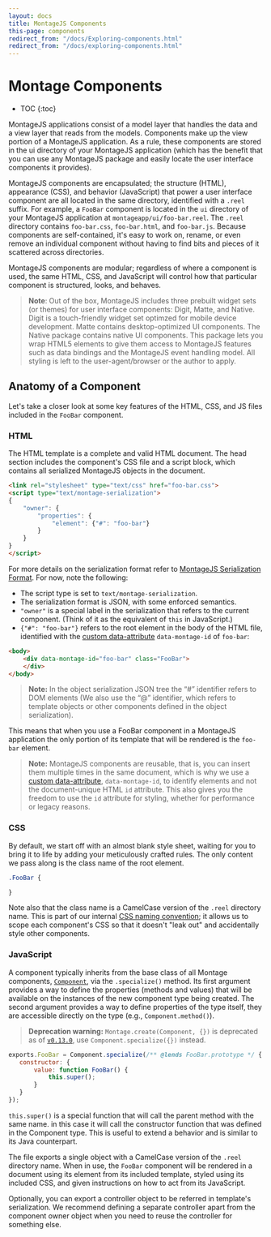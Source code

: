 ```yaml
---
layout: docs
title: MontageJS Components
this-page: components
redirect_from: "/docs/Exploring-components.html"
redirect_from: "/docs/exploring-components.html"
---
```


Montage Components
===

* TOC
{:toc}

MontageJS applications consist of a model layer that handles the data and a view layer that reads from the models. Components make up the view portion of a MontageJS application. As a rule, these components are stored in the ui directory of your MontageJS application (which has the benefit that you can use any MontageJS package and easily locate the user interface components it provides).

MontageJS components are encapsulated; the structure (HTML), appearance (CSS), and behavior (JavaScript) that power a user interface component are all located in the same directory, identified with a `.reel` suffix. For example, a `FooBar` component is located in the `ui` directory of your MontageJS application at `montageapp/ui/foo-bar.reel`. The `.reel` directory contains `foo-bar.css`, `foo-bar.html`, and `foo-bar.js`. Because components are self-contained, it's easy to work on, rename, or even remove an individual component without having to find bits and pieces of it scattered across directories.

MontageJS components are modular; regardless of where a component is used, the same HTML, CSS, and JavaScript will control how that particular component is structured, looks, and behaves.

>**Note**: Out of the box, MontageJS includes three prebuilt widget sets (or themes) for user interface components: Digit, Matte, and Native. Digit is a touch-friendly widget set optimzed for mobile device development. Matte contains desktop-optimized UI components. The Native package contains native UI components. This package lets you wrap HTML5 elements to give them access to MontageJS features such as data bindings and the MontageJS event handling model. All styling is left to the user-agent/browser or the author to apply.


## Anatomy of a Component

Let's take a closer look at some key features of the HTML, CSS, and JS files included in the `FooBar` component.


### HTML

The HTML template is a complete and valid HTML document. The head section includes the component's CSS file and a script block, which contains all serialized MontageJS objects in the document.

```html
<link rel="stylesheet" type="text/css" href="foo-bar.css">
<script type="text/montage-serialization">
{
    "owner": {
        "properties": {
            "element": {"#": "foo-bar"}
        }
    }
}
</script>
```

For more details on the serialization format refer to [MontageJS Serialization Format](http://montagejs.org/docs/serialization-format.html). For now, note the following:

* The script type is set to `text/montage-serialization`.
* The serialization format is JSON, with some enforced semantics.
* `"owner"` is a special label in the serialization that refers to the current component. (Think of it as the equivalent of `this` in JavaScript.)
* `{"#": "foo-bar"}` refers to the root element in the body of the HTML file, identified with the [custom data-attribute](http://www.whatwg.org/specs/web-apps/current-work/multipage/elements.html#custom-data-attribute) `data-montage-id` of `foo-bar`:

```html
<body>
    <div data-montage-id="foo-bar" class="FooBar">
    </div>
</body>
```
>**Note:** In the object serialization JSON tree the “#” identifier refers to DOM elements (We also use the “@” identifier, which refers to template objects or other components defined in the object serialization).

This means that when you use a FooBar component in a MontageJS application the only portion of its template that will be rendered is the `foo-bar` element.

>**Note:** MontageJS components are reusable, that is, you can insert them multiple times in the same document, which is why we use a [custom data-attribute](http://www.whatwg.org/specs/web-apps/current-work/multipage/elements.html#custom-data-attribute), `data-montage-id`, to identify elements and not the document-unique HTML `id` attribute. This also gives you the freedom to use the `id` attribute for styling, whether for performance or legacy reasons.


### CSS

By default, we start off with an almost blank style sheet, waiting for you to bring it to life by adding your meticulously crafted rules. The only content we pass along is the class name of the root element.

```css
.FooBar {

}
```

Note also that the class name is a CamelCase version of the `.reel` directory name. This is part of our internal [CSS naming convention](https://github.com/montagejs/montage/wiki/Naming-Conventions); it allows us to scope each component's CSS so that it doesn't "leak out" and accidentally style other components.


### JavaScript

A component typically inherits from the base class of all Montage components, [`Component`](https://github.com/montagejs/montage/blob/master/ui/component.js), via the `.specialize()` method. Its first argument provides a way to define the properties (methods and values) that will be available on the instances of the new component type being created. The second argument provides a way to define properties of the type itself, they are accessible directly on the type (e.g., `Component.method()`).

> **Deprecation warning:** `Montage.create(Component, {})` is deprecated as of [`v0.13.0`](https://github.com/montagejs/montage/blob/master/CHANGES.md#v0130), use `Component.specialize({})` instead.

```javascript
exports.FooBar = Component.specialize(/** @lends FooBar.prototype */ {
   constructor: {
       value: function FooBar() {
           this.super();
       }
   }
});
```

`this.super()` is a special function that will call the parent method with the same name. in this case it will call the constructor function that was defined in the Component type. This is useful to extend a behavior and is similar to its Java counterpart.

The file exports a single object with a CamelCase version of the `.reel` directory name. When in use, the `FooBar` component will be rendered in a document using its element from its included template, styled using its included CSS, and given instructions on how to act from its JavaScript.

Optionally, you can export a controller object to be referred in template's serialization. We recommend defining a separate controller apart from the component owner object when you need to reuse the controller for something else.
